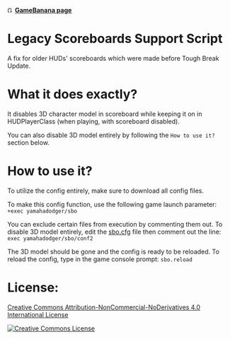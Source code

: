 <img alt="GameBanana" src="https://images.gamebanana.com/static/img/banana.png" style="width: 13px"/></a> [**GameBanana page**](https://gamebanana.com/scripts/10691)

# Legacy Scoreboards Support Script
A fix for older HUDs' scoreboards which were made before Tough Break Update.

# What it does exactly?
It disables 3D character model in scoreboard while keeping it on in HUDPlayerClass (when playing, with scoreboard disabled).

You can also disable 3D model entirely by following the `How to use it?` section below.

# How to use it?
To utilize the config entirely, make sure to download all config files.

To make this config function, use the following game launch parameter: `+exec yamahadodger/sbo`

You can exclude certain files from execution by commenting them out. To disable 3D model entirely, edit the [sbo.cfg](https://github.com/yamahadodger/legacy-scoreboards-support-script/blob/master/yamahadodger/sbo.cfg) file then comment out the line: `exec yamahadodger/sbo/conf2`

The 3D model should be gone and the config is ready to be reloaded. To reload the config, type in the game console prompt: `sbo.reload`

# License:
[Creative Commons Attribution-NonCommercial-NoDerivatives 4.0 International License](http://creativecommons.org/licenses/by-nc-nd/4.0/)

<a rel="license" href="http://creativecommons.org/licenses/by-nc-nd/4.0/"><img alt="Creative Commons License" src="https://i.creativecommons.org/l/by-nc-nd/4.0/88x31.png"/></a>
